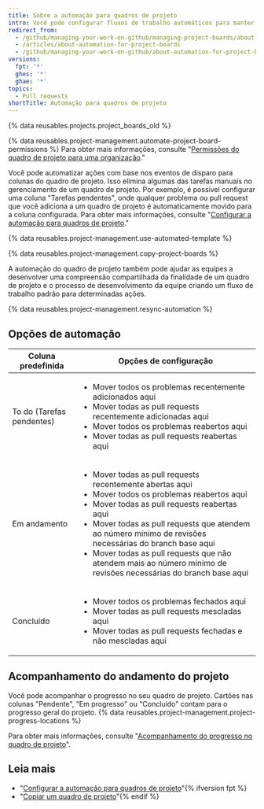 ```yaml
---
title: Sobre a automação para quadros de projeto
intro: Você pode configurar fluxos de trabalho automáticos para manter o status dos cartões do quadro de projeto em sincronia com os problemas e pull requests associados.
redirect_from:
  - /github/managing-your-work-on-github/managing-project-boards/about-automation-for-project-boards
  - /articles/about-automation-for-project-boards
  - /github/managing-your-work-on-github/about-automation-for-project-boards
versions:
  fpt: '*'
  ghes: '*'
  ghae: '*'
topics:
  - Pull requests
shortTitle: Automação para quadros de projeto
---
```


{% data reusables.projects.project_boards_old %}

{% data reusables.project-management.automate-project-board-permissions %}  Para obter mais informações, consulte "[Permissões do quadro de projeto para uma organização](/articles/project-board-permissions-for-an-organization)."

Você pode automatizar ações com base nos eventos de disparo para colunas do quadro de projeto. Isso elimina algumas das tarefas manuais no gerenciamento de um quadro de projeto. Por exemplo, é possível configurar uma coluna "Tarefas pendentes", onde qualquer problema ou pull request que você adiciona a um quadro de projeto é automaticamente movido para a coluna configurada. Para obter mais informações, consulte "[Configurar a automação para quadros de projeto](/articles/configuring-automation-for-project-boards)."

{% data reusables.project-management.use-automated-template %}

{% data reusables.project-management.copy-project-boards %}

A automação do quadro de projeto também pode ajudar as equipes a desenvolver uma compreensão compartilhada da finalidade de um quadro de projeto e o processo de desenvolvimento da equipe criando um fluxo de trabalho padrão para determinadas ações.

{% data reusables.project-management.resync-automation %}

## Opções de automação

| Coluna predefinida        | Opções de configuração    |
| ------------------------- | ------------------------- |
| To do (Tarefas pendentes) | <ul><li>Mover todos os problemas recentemente adicionados aqui</li><li>Mover todas as pull requests recentemente adicionadas aqui</li><li>Mover todos os problemas reabertos aqui</li><li>Mover todas as pull requests reabertas aqui</li></ul> |
| Em andamento              | <ul><li>Mover todas as pull requests recentemente abertas aqui</li><li>Mover todos os problemas reabertos aqui</li><li>Mover todas as pull requests reabertas aqui</li><li>Mover todas as pull requests que atendem ao número mínimo de revisões necessárias do branch base aqui</li><li>Mover todas as pull requests que não atendem mais ao número mínimo de revisões necessárias do branch base aqui</li></ul> |
| Concluído                 | <ul><li>Mover todos os problemas fechados aqui</li><li>Mover todas as pull requests mescladas aqui</li><li>Mover todas as pull requests fechadas e não mescladas aqui</li></ul> |

## Acompanhamento do andamento do projeto

Você pode acompanhar o progresso no seu quadro de projeto. Cartões nas colunas "Pendente", "Em progresso" ou "Concluído" contam para o progresso geral do projeto. {% data reusables.project-management.project-progress-locations %}

Para obter mais informações, consulte "[Acompanhamento do progresso no quadro de projeto](/github/managing-your-work-on-github/tracking-progress-on-your-project-board)".

## Leia mais
- "[Configurar a automação para quadros de projeto](/articles/configuring-automation-for-project-boards)"{% ifversion fpt %}
- "[Copiar um quadro de projeto](/articles/copying-a-project-board)"{% endif %}
